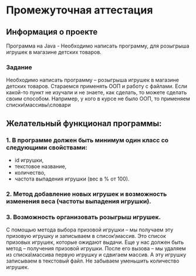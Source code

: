 # Промежуточная аттестация

## Информация о проекте

Программа на Java - Необходимо написать программу, для розыгрыша игрушек в магазине детских товаров.


### Задание

Необходимо написать программу – розыгрыша игрушек в магазине детских товаров.
Стараемся применять ООП и работу с файлами.
Если какой-то пункт не изучали и не знаете, как сделать, то можете сделать своим способом. Например, у кого в курсе не было ООП, то применяем списки\массивы\словари


## Желательный функционал программы:
### 1. В программе должен быть минимум один класс со следующими свойствами:
* id игрушки,
* текстовое название,
* количество,
* частота выпадения игрушки (вес в % от 100).

### 2. Метод добавление новых игрушек и возможность изменения веса (частоты выпадения игрушки).

### 3. Возможность организовать розыгрыш игрушек.

С помощью метода выбора призовой игрушки – мы получаем эту призовую игрушку и записываем в список\массив.
Это список призовых игрушек, которые ожидают выдачи.
Еще у нас должен быть метод – получения призовой игрушки.
После его вызова – мы удаляем из списка\массива первую игрушку и сдвигаем массив. А эту игрушку записываем в текстовый файл.
Не забываем уменьшить количество игрушек.